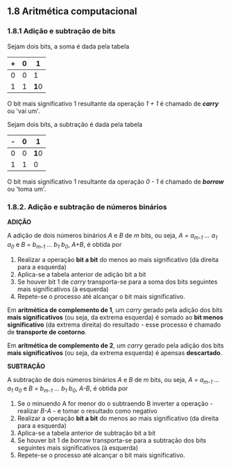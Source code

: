 ## 1.8 Aritmética computacional

### 1.8.1 Adição e subtração de bits
Sejam dois bits, a soma é dada pela tabela  

| + | 0 | 1 |
| - | - | - |
| 0 | 0 | 1 |
| 1 | 1 | **1**0 | 

O bit mais significativo 1 resultante da operação *1 + 1* é chamado de ***carry*** ou 'vai um'.

Sejam dois bits, a subtração é dada pela tabela  

| - | 0 | 1 |
| - | - | - |
| 0 | 0 | **1**0 |
| 1 | 1 | 0 | 

O bit mais significativo 1 resultante da operação *0 - 1* é chamado de ***borrow*** ou 'toma um'.

### 1.8.2. Adição e subtração de números binários

**ADIÇÃO**

A adição de dois números binários *A* e *B* de *m* bits, ou seja, *A = a<sub>m-1</sub> ... a<sub>1</sub> a<sub>0</sub>* e *B = b<sub>m-1</sub> ... b<sub>1</sub> b<sub>0</sub>*, *A+B*, é obtida por
1. Realizar a operação **bit a bit** do menos ao mais significativo (da direita para a esquerda)
2. Aplica-se a tabela anterior de adição bit a bit
3. Se houver bit 1 de *carry* transporta-se para a soma dos bits seguintes mais significativos (à esquerda)
4. Repete-se o processo até alcançar o bit mais significativo.

Em **aritmética de complemento de 1**, um *carry* gerado pela adição dos bits **mais significativos** (ou seja, da extrema esquerda) é somado ao **bit menos significativo** (da extrema direita) do resultado - esse processo é chamado de **transporte de contorno**.  

Em **aritmética de complemento de 2**, um *carry* gerado pela adição dos bits **mais significativos** (ou seja, da extrema esquerda) é apensas **descartado**.

**SUBTRAÇÃO**

A subtração de dois números binários *A* e *B* de *m* bits, ou seja, *A = a<sub>m-1</sub> ... a<sub>1</sub> a<sub>0</sub>* e *B = b<sub>m-1</sub> ... b<sub>1</sub> b<sub>0</sub>*, *A-B*, é obtida por
1. Se o minuendo A for menor do o subtraendo B inverter a operação - realizar *B-A* - e tomar o resultado como negativo 
2. Realizar a operação **bit a bit** do menos ao mais significativo (da direita para a esquerda)
3. Aplica-se a tabela anterior de subtração bit a bit
4. Se houver bit 1 de *borrow* transporta-se para a subtração dos bits seguintes mais significativos (à esquerda)
5. Repete-se o processo até alcançar o bit mais significativo.
